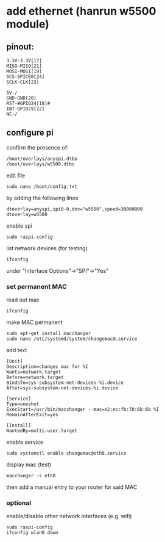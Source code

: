 # add ethernet (hanrun w5500 module)

## pinout:

```
3.3V-3.3V[17]
MISO-MISO[21]
MOSI-MOSI[19]
SCS-SPICE0[24]
SCLK-CLK[23]

5V-/
GND-GND[20]
RST-#GPIO24[18]#
INT-GPIO25[22] 
NC-/
```

## configure pi

confirm the presence of:
```
/boot/overlays/anyspi.dtbo
/boot/overlays/w5500.dtbo
```

edit file
```
sudo nano /boot/config.txt
```
by adding the following lines
```
dtoverlay=anyspi,spi0-0,dev="w5500",speed=30000000
dtoverlay=w5500
```

enable spi
```
sudo raspi-config
```

list network devices (for testing)
```
ifconfig
```
under "Interface Options"->"SPI"->"Yes"

### set permanent MAC

read out mac
```
ifconfig
```

make MAC permanent
```
sudo apt-get install macchanger
sudo nano /etc/systemd/system/changemac@.service
```

add text
```
[Unit]
Description=changes mac for %I
Wants=network.target
Before=network.target
BindsTo=sys-subsystem-net-devices-%i.device
After=sys-subsystem-net-devices-%i.device

[Service]
Type=oneshot
ExecStart=/usr/bin/macchanger --mac=e2:ec:fb:70:0b:6b %I
RemainAfterExit=yes

[Install]
WantedBy=multi-user.target
```

enable service
```
sudo systemctl enable changemac@eth0.service
```

display mac (test)
```
macchanger -s eth0
```

then add a manual entry to your router for said MAC

### optional

enable/disable other network interfaces (e.g. wifi)
```
sudo raspi-config
ifconfig wlan0 down
```
